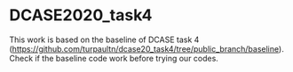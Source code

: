 # DCASE2020_task4

This work is based on the baseline of DCASE task 4 (https://github.com/turpaultn/dcase20_task4/tree/public_branch/baseline). Check if the baseline code work before trying our codes.
